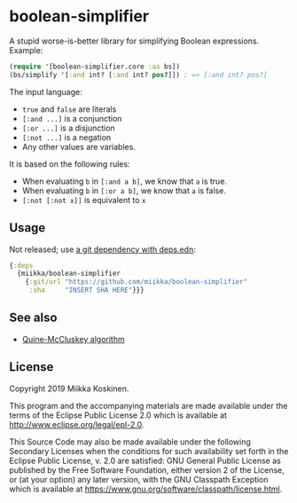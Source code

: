 # boolean-simplifier

A stupid worse-is-better library for simplifying Boolean expressions. Example:

```clojure
(require '[boolean-simplifier.core :as bs])
(bs/simplify '[:and int? [:and int? pos?]]) ; => [:and int? pos?]
```

The input language:

* `true` and `false` are literals
* `[:and ...]` is a conjunction
* `[:or ...]` is a disjunction
* `[:not ...]` is a negation
* Any other values are variables.

It is based on the following rules:

* When evaluating `b` in `[:and a b]`, we know that `a` is true.
* When evaluating `b` in `[:or a b]`, we know that `a` is false.
* `[:not [:not x]]` is equivalent to `x`

## Usage

Not released; use [a git dependency with deps.edn](https://clojure.org/guides/deps_and_cli#_using_git_libraries):

```clojure
{:deps
  {miikka/boolean-simplifier
    {:git/url "https://github.com/miikka/boolean-simplifier"
     :sha     "INSERT SHA HERE"}}}
```

## See also

* [Quine-McCluskey algorithm](https://en.wikipedia.org/wiki/Quine–McCluskey_algorithm)

## License

Copyright 2019 Miikka Koskinen.

This program and the accompanying materials are made available under the
terms of the Eclipse Public License 2.0 which is available at
http://www.eclipse.org/legal/epl-2.0.

This Source Code may also be made available under the following Secondary
Licenses when the conditions for such availability set forth in the Eclipse
Public License, v. 2.0 are satisfied: GNU General Public License as published by
the Free Software Foundation, either version 2 of the License, or (at your
option) any later version, with the GNU Classpath Exception which is available
at https://www.gnu.org/software/classpath/license.html.
